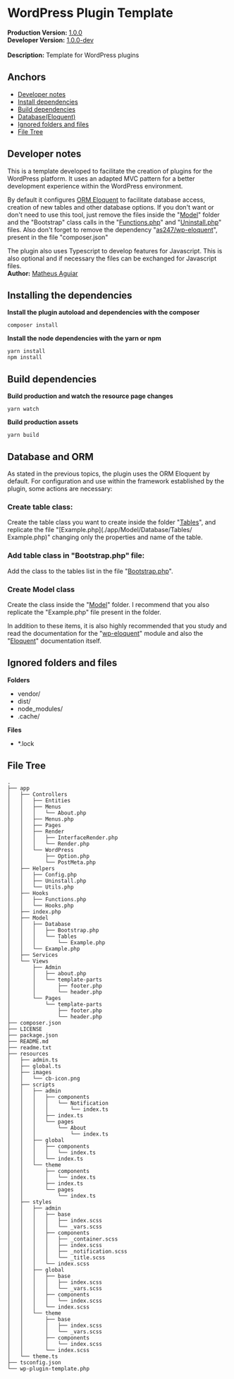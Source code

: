 # WordPress Plugin Template

**Production Version:** [1.0.0](https://github.com/codebakerys/wp-plugin-template/releases/tag/1.0.0)
</br>
**Developer Version:** [1.0.0-dev](https://github.com/codebakerys/wp-plugin-template/releases/tag/1.0.0-dev)
</br>
</br>
**Description:** Template for WordPress plugins

## Anchors
- [Developer notes](#notes)
- [Install dependencies](#install)
- [Build dependencies](#build)
- [Database(Eloquent)](#database)
- [Ignored folders and files](#ignore)
- [File Tree](#tree)



<h2 id="notes">Developer notes</h1>

This is a template developed to facilitate the creation of plugins for the WordPress platform. It uses an adapted MVC pattern for a better development experience within the WordPress environment.

By default it configures [ORM Eloquent](https://laravel.com/docs/9.x/eloquent) to facilitate database access, creation of new tables and other database options. If you don't want or don't need to use this tool, just remove the files inside the "[Model](./app/Model/)" folder and the "Bootstrap" class calls in the "[Functions.php](./app/Hooks/Functions.php)" and "[Uninstall.php](./app/Helpers/Uninstall.php)" files.
Also don't forget to remove the dependency "[as247/wp-eloquent](https://github.com/as247/wp-eloquent)", present in the file "composer.json"

The plugin also uses Typescript to develop features for Javascript. This is also optional and if necessary the files can be exchanged for Javascript files.
</br>
**Author:** [Matheus Aguiar](https://github.com/aguiarrdev)
</br>

<h2 id="install">Installing the dependencies</h1>

**Install the plugin autoload and dependencies with the composer**
``` 
composer install
```

**Install the node dependencies with the yarn or npm**
``` 
yarn install
npm install
```

<h2 id="build">Build dependencies</h2>

**Build production and watch the resource page changes**
```
yarn watch
```

**Build production assets**
```
yarn build
```


<h2 id="database">Database and ORM</h1>
As stated in the previous topics, the plugin uses the ORM Eloquent by default. For configuration and use within the framework established by the plugin, some actions are necessary:
</br>

### Create table class:
Create the table class you want to create inside the folder "[Tables](./app/Model/Database/Tables/)", and replicate the file "[Example.php](./app/Model/Database/Tables/ Example.php)" changing only the properties and name of the table.

### Add table class in "Bootstrap.php" file:
Add the class to the tables list in the file "[Bootstrap.php](./app/Model/Database/Bootstrap.php)".

### Create Model class
Create the class inside the "[Model](./app/Model/)" folder. I recommend that you also replicate the "Example.php" file present in the folder.
</br>

In addition to these items, it is also highly recommended that you study and read the documentation for the "[wp-eloquent]()" module and also the "[Eloquent]()" documentation itself.


<h2 id="ignore">Ignored folders and files</h2>

**Folders**
- vendor/
- dist/
- node_modules/
- .cache/

**Files**
- *.lock


<h2 id="tree">File Tree</h2>

```
.
├── app
│   ├── Controllers
│   │   ├── Entities
│   │   ├── Menus
│   │   │   └── About.php
│   │   ├── Menus.php
│   │   ├── Pages
│   │   ├── Render
│   │   │   ├── InterfaceRender.php
│   │   │   └── Render.php
│   │   └── WordPress
│   │       ├── Option.php
│   │       └── PostMeta.php
│   ├── Helpers
│   │   ├── Config.php
│   │   ├── Uninstall.php
│   │   └── Utils.php
│   ├── Hooks
│   │   ├── Functions.php
│   │   └── Hooks.php
│   ├── index.php
│   ├── Model
│   │   ├── Database
│   │   │   ├── Bootstrap.php
│   │   │   └── Tables
│   │   │       └── Example.php
│   │   └── Example.php
│   ├── Services
│   └── Views
│       ├── Admin
│       │   ├── about.php
│       │   └── template-parts
│       │       ├── footer.php
│       │       └── header.php
│       └── Pages
│           └── template-parts
│               ├── footer.php
│               └── header.php
├── composer.json
├── LICENSE
├── package.json
├── README.md
├── readme.txt
├── resources
│   ├── admin.ts
│   ├── global.ts
│   ├── images
│   │   └── cb-icon.png
│   ├── scripts
│   │   ├── admin
│   │   │   ├── components
│   │   │   │   └── Notification
│   │   │   │       └── index.ts
│   │   │   ├── index.ts
│   │   │   └── pages
│   │   │       └── About
│   │   │           └── index.ts
│   │   ├── global
│   │   │   ├── components
│   │   │   │   └── index.ts
│   │   │   └── index.ts
│   │   └── theme
│   │       ├── components
│   │       │   └── index.ts
│   │       ├── index.ts
│   │       └── pages
│   │           └── index.ts
│   ├── styles
│   │   ├── admin
│   │   │   ├── base
│   │   │   │   ├── index.scss
│   │   │   │   └── _vars.scss
│   │   │   ├── components
│   │   │   │   ├── _container.scss
│   │   │   │   ├── index.scss
│   │   │   │   ├── _notification.scss
│   │   │   │   └── _title.scss
│   │   │   └── index.scss
│   │   ├── global
│   │   │   ├── base
│   │   │   │   ├── index.scss
│   │   │   │   └── _vars.scss
│   │   │   ├── components
│   │   │   │   └── index.scss
│   │   │   └── index.scss
│   │   └── theme
│   │       ├── base
│   │       │   ├── index.scss
│   │       │   └── _vars.scss
│   │       ├── components
│   │       │   └── index.scss
│   │       └── index.scss
│   └── theme.ts
├── tsconfig.json
└── wp-plugin-template.php

```

